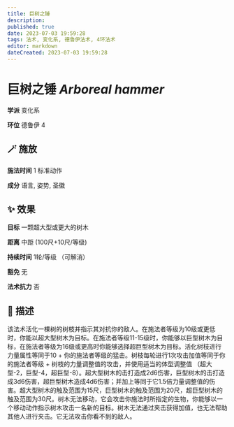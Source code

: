 ```yaml
---
title: 巨树之锤
description: 
published: true
date: 2023-07-03 19:59:28
tags: 法术, 变化系, 德鲁伊法术, 4环法术
editor: markdown
dateCreated: 2023-07-03 19:59:28
---
```


# **巨树之锤** *Arboreal hammer*

**学派** 变化系 

**环位** 德鲁伊 4

## 🪄 施放

**施法时间** 1 标准动作

**成分** 语言, 姿势, 圣徽

## ✨ 效果 

**目标** 一颗超大型或更大的树木 

**距离** 中距 (100尺+10尺/等级)  

**持续时间** 1轮/等级 （可解消） 

**豁免** 无

**法术抗力** 否

## 📖 描述

该法术活化一棵树的树枝并指示其对抗你的敌人。在施法者等级为10级或更低时，你能以超大型树木为目标。在施法者等级11-15级时，你能够以巨型树木为目标，在施法者等级为16级或更高时你能够选择超巨型树木为目标。活化树枝进行力量属性等同于10 + 你的施法者等级的猛击。树枝每轮进行1次攻击加值等同于你的施法者等级 + 树枝的力量调整值的攻击，并使用适当的体型调整值 （超大型-2，巨型-4，超巨型-8）。超大型树木的击打造成2d6伤害，巨型树木的击打造成3d6伤害，超巨型树木造成4d6伤害；并加上等同于它1.5倍力量调整值的伤害。超大型树木的触及范围为15尺，巨型树木的触及范围为20尺，超巨型树木的触及范围为30尺。树木无法移动，它会攻击你施法时所指定的生物，你能够以一个移动动作指示树木攻击一名新的目标。树木无法通过夹击获得加值，也无法帮助其他人进行夹击。它无法攻击你看不到的敌人。
    